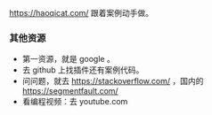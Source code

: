 
https://haoqicat.com/ 跟着案例动手做。

### 其他资源
- 第一资源，就是 google 。
- 去 github 上找插件还有案例代码。
- 问问题，就去 https://stackoverflow.com/ ，国内的 https://segmentfault.com/
- 看编程视频：去 youtube.com
